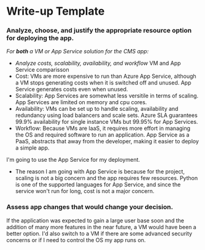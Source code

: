 # Write-up Template

### Analyze, choose, and justify the appropriate resource option for deploying the app.

*For **both** a VM or App Service solution for the CMS app:*
- *Analyze costs, scalability, availability, and workflow*
VM and App Service comparisson
- Cost: VMs are more expensive to run than Azure App Service, although a VM stops generating costs when it is switched off and unused. App Service generates costs even when unused.
- Scalability: App Services are somewhat less versitile in terms of scaling. App Services are limited on memory and cpu cores.
- Availability: VMs can be set up to handle scaling, availability and redundancy using load balancers and scale sets. Azure SLA guarantees 99.9% availability for single instance VMs but 99.95% for App Services.
- Workflow: Because VMs are IaaS, it requires more effort in managing the OS and required software to run an application. App Service as a PaaS, abstracts that away from the developer, making it easier to deploy a simple app.

I'm going to use the App Service for my deployment.

- The reason I am going with App Service is because for the project, scaling is not a big concern and the app requires few resources. Python is one of the supported languages for App Service, and since the service won't run for long, cost is not a major concern.

### Assess app changes that would change your decision.

If the application was expected to gain a large user base soon and the addition of many more features in the near future, a VM would have been a better option. I'd also switch to a VM if there are some advanced security concerns or if I need to control the OS my app runs on.